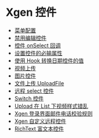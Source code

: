 # Xgen 控件

<!-- links begin -->

- [菜单配置](菜单配置.md)
- [禁用编辑控件](禁用编辑控件.md)
- [控件 onSelect 回调](控件onSelect回调.md)
- [设置控件的必输属性](设置控件的必输属性.md)
- [使用 Hook 转换日期控件的值](使用Hook转换日期控件的值.md)
- [视频上传](视频上传.md)
- [图片控件](图片控件.md)
- [文件上传 UploadFile](文件上传UploadFile.md)
- [远程 select 控件](远程select控件.md)
- [Switch 控件](Switch控件.md)
- [Upload 在 List 下视频样式错乱](Upload在List下视频样式错乱.md)
- [Xgen 登录界面邮件电话校验规则](Xgen登录界面邮件电话校验规则.md)
- [Xgen 自定义远程控件](Xgen自定义远程控件.md)
- [RichText 富文本控件](RichText富文本控件/index)
<!-- links end -->
